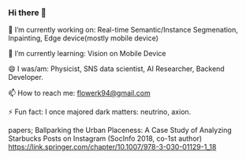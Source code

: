 ### Hi there 👋

🔭 I’m currently working on: Real-time Semantic/Instance Segmenation, Inpainting, Edge device(mostly mobile device)

🌱 I’m currently learning: Vision on Mobile Device

😄 I was/am: Physicist, SNS data scientist, AI Researcher, Backend Developer.

📫 How to reach me: flowerk94@gmail.com

⚡ Fun fact: I once majored dark matters: neutrino, axion.

papers;
Ballparking the Urban Placeness: A Case Study of Analyzing Starbucks Posts on Instagram (SocInfo 2018, co-1st author)
https://link.springer.com/chapter/10.1007/978-3-030-01129-1_18


<!--
**FloweryK/FloweryK** is a ✨ _special_ ✨ repository because its `README.md` (this file) appears on your GitHub profile.

Here are some ideas to get you started:

- 🔭 I’m currently working on ...
- 🌱 I’m currently learning ...
- 👯 I’m looking to collaborate on ...
- 🤔 I’m looking for help with ...
- 💬 Ask me about ...
- 📫 How to reach me: ...
- 😄 Pronouns: ...
- ⚡ Fun fact: ...
-->
